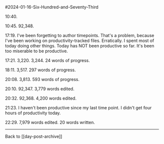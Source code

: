 #2024-01-16-Six-Hundred-and-Seventy-Third

10:40.

10:45.  92,348.

17:19.  I've been forgetting to author timepoints.  That's a problem, because I've been working on productivity-tracked files.  Erratically.  I spent most of today doing other things.  Today has NOT been productive so far.  It's been too miserable to be productive.

17:21.  3,220.  3,244.  24 words of progress.

18:11.  3,517.  297 words of progress.

20:08.  3,813.  593 words of progress.

20:10.  92,347.  3,779 words edited.

20:32.  92,368.  4,200 words edited.

21:23.  I haven't been productive since my last time point.  I didn't get four hours of productivity today.

22:29.  7,979 words edited.  20 words written.

---
Back to [[day-post-archive]]